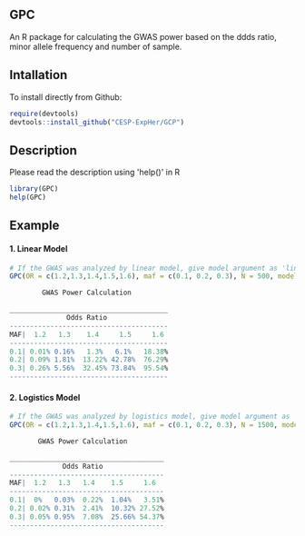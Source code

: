 ## GPC
An R package for calculating the GWAS power based on the ddds ratio, minor allele frequency and number of sample.

## Intallation
To install directly from Github:
```r
require(devtools)
devtools::install_github("CESP-ExpHer/GCP")
```

## Description
Please read the description using 'help()' in R 

```r
library(GPC)
help(GPC)
```


## Example
#### 1. Linear Model
```r
# If the GWAS was analyzed by linear model, give model argument as 'linear'
GPC(OR = c(1.2,1.3,1.4,1.5,1.6), maf = c(0.1, 0.2, 0.3), N = 500, model ='linear')
```

```r
        GWAS Power Calculation       

_______________________________________ 
              Odds Ratio             
--------------------------------------- 
MAF|  1.2   1.3    1.4     1.5     1.6  
--------------------------------------- 
0.1| 0.01% 0.16%   1.3%   6.1%   18.38% 
0.2| 0.09% 1.81%  13.22% 42.78%  76.29% 
0.3| 0.26% 5.56%  32.45% 73.84%  95.54% 
--------------------------------------- 
```

#### 2. Logistics Model
```r
# If the GWAS was analyzed by logistics model, give model argument as 'binary'
GPC(OR = c(1.2,1.3,1.4,1.5,1.6), maf = c(0.1, 0.2, 0.3), N = 1500, model ='binary', Ncase = 500)
```

```r
       GWAS Power Calculation       

______________________________________ 
             Odds Ratio             
-------------------------------------- 
MAF|  1.2   1.3   1.4    1.5     1.6  
-------------------------------------- 
0.1|  0%   0.03%  0.22%  1.04%   3.51% 
0.2| 0.02% 0.31%  2.41%  10.32% 27.52% 
0.3| 0.05% 0.95%  7.08%  25.66% 54.37% 
-------------------------------------- 
```

